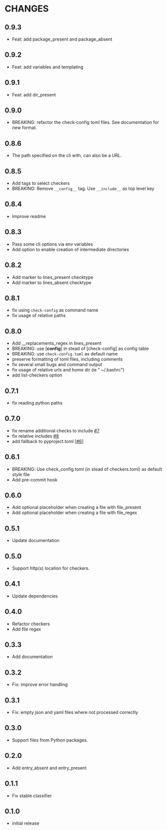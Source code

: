 # CHANGES

## 0.9.3

- Feat: add package_present and package_absent

## 0.9.2

- Feat: add variables and templating

## 0.9.1

- Feat: add dir_present

## 0.9.0

- BREAKING: refactor the check-config toml files. See documentation for new format.

## 0.8.6

- The path specified on the cli with, can also be a URL.

## 0.8.5

- Add tags to select checkers
- BREAKING: Remove `__config__` tag. Use `__include__` as top level key

## 0.8.4

- Improve readme

## 0.8.3

- Pass some cli options via env variables
- Add option to enable creation of intermediate directories

## 0.8.2

- Add marker to lines_present checktype
- Add marker to lines_absent checktype

## 0.8.1

- fix using `check-config` as command name
- fix usage of relative paths

## 0.8.0

- Add \_\_replacements_regex in lines_present
- BREAKING: use [__config__] in stead of [check-config] as config table
- BREAKING: use `check-config.toml` as default name
- preserve formatting of toml files, including comments
- fix several small bugs and command output
- fix usage of relative urls and home dir (ie " ~/.bashrc")
- add list-checkers option

## 0.7.1

- fix reading python paths

## 0.7.0

- fix rename additional checks to include [#7](https://github.com/mrijken/check-config/issues/7)
- fix relative includes [#8](https://github.com/mrijken/check-config/issues/8)
- add fallback to pyproject.toml [[#6](https://github.com/mrijken/check-config/issues/6)]

## 0.6.1

- BREAKING: Use check_config.toml (in stead of checkers.toml) as default style file
- Add pre-commit hook

## 0.6.0

- Add optional placeholder when creating a file with file_present
- Add optional placeholder when creating a file with file_regex

## 0.5.1

- Update documentation

## 0.5.0

- Support http(s) location for checkers.

## 0.4.1

- Update dependencies

## 0.4.0

- Refactor checkers
- Add file regex

## 0.3.3

- Add documentation

## 0.3.2

- Fix: improve error handling

## 0.3.1

- Fix: empty json and yaml files where not processed correctly

## 0.3.0

- Support files from Python packages.

## 0.2.0

- Add entry_absent and entry_present

## 0.1.1

- Fix stable classifier

## 0.1.0

- initial release
